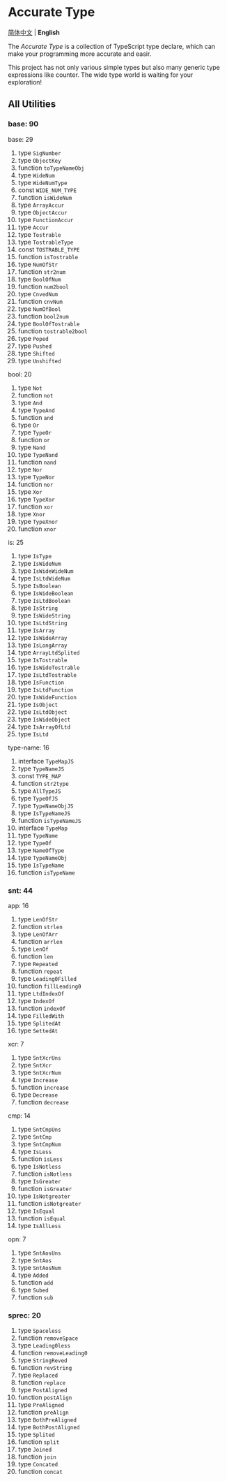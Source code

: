 # Accurate Type

[简体中文](./readme-zh.md) | **English**

The *Accurate Type* is a collection of TypeScript type declare, which can make your programming more accurate and easir.

This project has not only various simple types but also many generic type expressions like counter. The wide type world is waiting for your exploration!

## All Utilities

### base: 90

base: 29

1. type `SigNumber`
2. type `ObjectKey`
3. function `toTypeNameObj`
4. type `WideNum`
5. type `WideNumType`
6. const `WIDE_NUM_TYPE`
7. function `isWideNum`
8. type `ArrayAccur`
9. type `ObjectAccur`
10. type `FunctionAccur`
11. type `Accur`
12. type `Tostrable`
13. type `TostrableType`
14. const `TOSTRABLE_TYPE`
15. function `isTostrable`
16. type `NumOfStr`
17. function `str2num`
18. type `BoolOfNum`
19. function `num2bool`
20. type `CnvedNum`
21. function `cnvNum`
22. type `NumOfBool`
23. function `bool2num`
24. type `BoolOfTostrable`
25. function `tostrable2bool`
26. type `Poped`
27. type `Pushed`
28. type `Shifted`
29. type `Unshifted`

bool: 20

1. type `Not`
2. function `not`
3. type `And`
4. type `TypeAnd`
5. function `and`
6. type `Or`
7. type `TypeOr`
8. function `or`
9. type `Nand`
10. type `TypeNand`
11. function `nand`
12. type `Nor`
13. type `TypeNor`
14. function `nor`
15. type `Xor`
16. type `TypeXor`
17. function `xor`
18. type `Xnor`
19. type `TypeXnor`
20. function `xnor`

is: 25

1. type `IsType`
2. type `IsWideNum`
3. type `IsWideWideNum`
4. type `IsLtdWideNum`
5. type `IsBoolean`
6. type `IsWideBoolean`
7. type `IsLtdBoolean`
8. type `IsString`
9. type `IsWideString`
10. type `IsLtdString`
11. type `IsArray`
12. type `IsWideArray`
13. type `IsLongArray`
14. type `ArrayLtdSplited`
15. type `IsTostrable`
16. type `IsWideTostrable`
17. type `IsLtdTostrable`
18. type `IsFunction`
19. type `IsLtdFunction`
20. type `IsWideFunction`
21. type `IsObject`
22. type `IsLtdObject`
23. type `IsWideObject`
24. type `IsArrayOfLtd`
25. type `IsLtd`

type-name: 16

1. interface `TypeMapJS`
2. type `TypeNameJS`
3. const `TYPE_MAP`
4. function `str2type`
5. type `AllTypeJS`
6. type `TypeOfJS`
7. type `TypeNameObjJS`
8. type `IsTypeNameJS`
9. function `isTypeNameJS`
10. interface `TypeMap`
11. type `TypeName`
12. type `TypeOf`
13. type `NameOfType`
14. type `TypeNameObj`
15. type `IsTypeName`
16. function `isTypeName`

### snt: 44

app: 16

1. type `LenOfStr`
2. function `strlen`
3. type `LenOfArr`
4. function `arrlen`
5. type `LenOf`
6. function `len`
7. type `Repeated`
8. function `repeat`
9. type `Leading0Filled`
10. function `fillLeading0`
11. type `LtdIndexOf`
12. type `IndexOf`
13. function `indexOf`
14. type `FilledWith`
15. type `SplitedAt`
16. type `SettedAt`


xcr: 7

1. type `SntXcrUns`
2. type `SntXcr`
3. type `SntXcrNum`
4. type `Increase`
5. function `increase`
6. type `Decrease`
7. function `decrease`

cmp: 14

1. type `SntCmpUns`
2. type `SntCmp`
3. type `SntCmpNum`
4. type `IsLess`
5. function `isLess`
6. type `IsNotless`
7. function `isNotless`
8. type `IsGreater`
9. function `isGreater`
10. type `IsNotgreater`
11. function `isNotgreater`
12. type `IsEqual`
13. function `isEqual`
14. type `IsAllLess`

opn: 7

1. type `SntAosUns`
2. type `SntAos`
3. type `SntAosNum`
4. type `Added`
5. function `add`
6. type `Subed`
7. function `sub`

### sprec: 20

1. type `Spaceless`
2. function `removeSpace`
3. type `Leading0less`
4. function `removeLeading0`
5. type `StringReved`
6. function `revString`
7. type `Replaced`
8. function `replace`
9. type `PostAligned`
10. function `postAlign`
11. type `PreAligned`
12. function `preAlign`
13. type `BothPreAligned`
14. type `BothPostAligned`
15. type `Splited`
16. function `split`
17. type `Joined`
18. function `join`
19. type `Concated`
20. function `concat`
